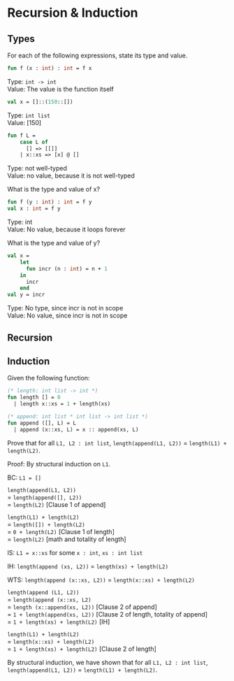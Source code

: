 # Recursion & Induction

## Types
For each of the following expressions, state its type and value.

```sml
fun f (x : int) : int = f x
```
Type: `int -> int`\
Value: The value is the function itself

```sml
val x = []::(150::[])
```
Type: `int list`\
Value: [150]

```sml
fun f L =
    case L of
      [] => [[]]
    | x::xs => [x] @ []
```
Type: not well-typed\
Value: no value, because it is not well-typed

What is the type and value of x?
```sml
fun f (y : int) : int = f y
val x : int = f y
```
Type: int\
Value: No value, because it loops forever

What is the type and value of y?
```sml
val x =
    let
      fun incr (n : int) = n + 1
    in
      incr
    end
val y = incr
```
Type: No type, since incr is not in scope\
Value: No value, since incr is not in scope

## Recursion


## Induction
Given the following function:
```sml
(* length: int list -> int *)
fun length [] = 0
  | length x::xs = 1 + length(xs)

(* append: int list * int list -> int list *)
fun append ([], L) = L
  | append (x::xs, L) = x :: append(xs, L)
```

Prove that for all `L1, L2 : int list`, `length(append(L1, L2))` = `length(L1) + length(L2)`.

Proof: By structural induction on `L1`.

BC: `L1 = []`

`length(append(L1, L2))`\
= `length(append([], L2))`\
= `length(L2)` [Clause 1 of append]

`length(L1) + length(L2)`\
= `length([]) + length(L2)`\
= `0 + length(L2)` [Clause 1 of length]\
= `length(L2)` [math and totality of length]

IS: `L1 = x::xs` for some `x : int`, `xs : int list`

IH: `length(append (xs, L2))` = `length(xs) + length(L2)`

WTS: `length(append (x::xs, L2))` = `length(x::xs) + length(L2)`

`length(append (L1, L2))`\
= `length(append (x::xs, L2)`\
= `length (x::append(xs, L2))` [Clause 2 of append]\
= `1 + length(append(xs, L2))` [Clause 2 of length, totality of append]\
= `1 + length(xs) + length(L2)` [IH]

`length(L1) + length(L2)`\
= `length(x::xs) + length(L2)`\
= `1 + length(xs) + length(L2)` [Clause 2 of length]

By structural induction, we have shown that for all `L1, L2 : int list`, `length(append(L1, L2))` = `length(L1) + length(L2)`.